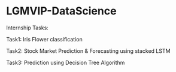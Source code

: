# LGMVIP-DataScience
Internship Tasks:

Task1: Iris Flower classification

Task2: Stock Market Prediction & Forecasting using stacked LSTM

Task3: Prediction using Decision Tree Algorithm
